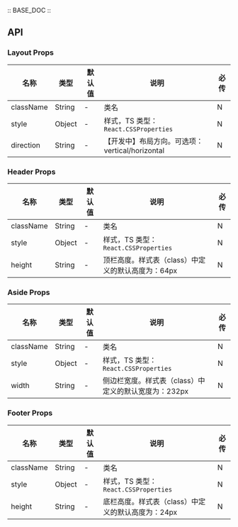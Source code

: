 :: BASE_DOC ::

## API

### Layout Props

名称 | 类型 | 默认值 | 说明 | 必传
-- | -- | -- | -- | --
className | String | - | 类名 | N
style | Object | - | 样式，TS 类型：`React.CSSProperties` | N
direction | String | - | 【开发中】布局方向。可选项：vertical/horizontal | N

### Header Props

名称 | 类型 | 默认值 | 说明 | 必传
-- | -- | -- | -- | --
className | String | - | 类名 | N
style | Object | - | 样式，TS 类型：`React.CSSProperties` | N
height | String | - | 顶栏高度。样式表（class）中定义的默认高度为：64px | N

### Aside Props

名称 | 类型 | 默认值 | 说明 | 必传
-- | -- | -- | -- | --
className | String | - | 类名 | N
style | Object | - | 样式，TS 类型：`React.CSSProperties` | N
width | String | - | 侧边栏宽度。样式表（class）中定义的默认宽度为：232px | N

### Footer Props

名称 | 类型 | 默认值 | 说明 | 必传
-- | -- | -- | -- | --
className | String | - | 类名 | N
style | Object | - | 样式，TS 类型：`React.CSSProperties` | N
height | String | - | 底栏高度。样式表（class）中定义的默认高度为：24px | N
